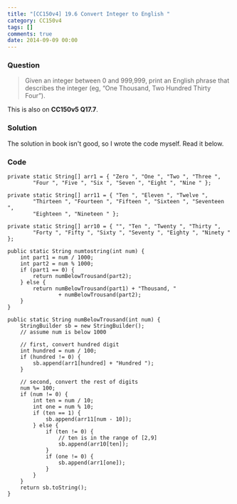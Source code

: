 ```yaml
---
title: "[CC150v4] 19.6 Convert Integer to English "
category: CC150v4
tags: []
comments: true
date: 2014-09-09 00:00
---
```



### Question

> Given an integer between 0 and 999,999, print an English phrase that describes the integer (eg, “One Thousand, Two Hundred Thirty Four”). 

This is also on __CC150v5 Q17.7__. 

### Solution

The solution in book isn't good, so I wrote the code myself. Read it below. 

### Code

	private static String[] arr1 = { "Zero ", "One ", "Two ", "Three ",
			"Four ", "Five ", "Six ", "Seven ", "Eight ", "Nine " };

	private static String[] arr11 = { "Ten ", "Eleven ", "Twelve ",
			"Thirteen ", "Fourteen ", "Fifteen ", "Sixteen ", "Seventeen ",
			"Eighteen ", "Nineteen " };

	private static String[] arr10 = { "", "Ten ", "Twenty ", "Thirty ",
			"Forty ", "Fifty ", "Sixty ", "Seventy ", "Eighty ", "Ninety " };

	public static String numtostring(int num) {
		int part1 = num / 1000;
		int part2 = num % 1000;
		if (part1 == 0) {
			return numBelowTrousand(part2);
		} else {
			return numBelowTrousand(part1) + "Thousand, "
					+ numBelowTrousand(part2);
		}
	}

	public static String numBelowTrousand(int num) {
		StringBuilder sb = new StringBuilder();
		// assume num is below 1000

		// first, convert hundred digit
		int hundred = num / 100;
		if (hundred != 0) {
			sb.append(arr1[hundred] + "Hundred ");
		}

		// second, convert the rest of digits
		num %= 100;
		if (num != 0) {
			int ten = num / 10;
			int one = num % 10;
			if (ten == 1) {
				sb.append(arr11[num - 10]);
			} else {
				if (ten != 0) {
					// ten is in the range of [2,9]
					sb.append(arr10[ten]);
				}
				if (one != 0) {
					sb.append(arr1[one]);
				}
			}
		}
		return sb.toString();
	}
